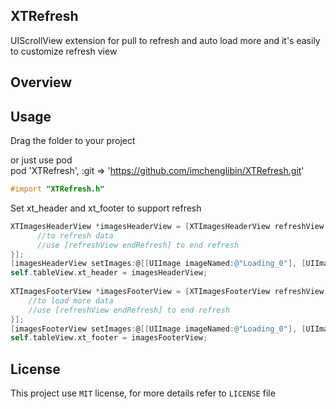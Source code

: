 ## XTRefresh
UIScrollView extension for pull to refresh and auto load more and it's easily to customize refresh view

## Overview

## Usage
Drag the folder to your project<br>

or just use pod<br>
pod 'XTRefresh', :git => 'https://github.com/imchenglibin/XTRefresh.git'
```objective-c
#import "XTRefresh.h"
```
Set xt_header and xt_footer to support refresh<br>
```objective-c
XTImagesHeaderView *imagesHeaderView = [XTImagesHeaderView refreshView:^(XTRefreshView *refreshView) {
      //to refresh data
      //use [refreshView endRefresh] to end refresh
}];
[imagesHeaderView setImages:@[[UIImage imageNamed:@"Loading_0"], [UIImage imageNamed:@"Loading_1"], [UIImage imageNamed:@"Loading_2"], [UIImage imageNamed:@"Loading_3"]]];
self.tableView.xt_header = imagesHeaderView;
    
XTImagesFooterView *imagesFooterView = [XTImagesFooterView refreshView:^(XTRefreshView *refreshView) {
    //to load more data
    //use [refreshView endRefresh] to end refresh
}];
[imagesFooterView setImages:@[[UIImage imageNamed:@"Loading_0"], [UIImage imageNamed:@"Loading_1"], [UIImage imageNamed:@"Loading_2"], [UIImage imageNamed:@"Loading_3"]]];
self.tableView.xt_footer = imagesFooterView;
```

## License
This project use `MIT` license, for more details refer to `LICENSE` file
